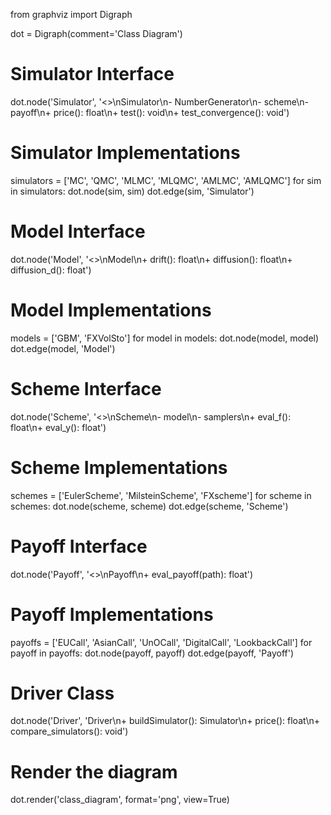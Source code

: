 from graphviz import Digraph

dot = Digraph(comment='Class Diagram')

# Simulator Interface
dot.node('Simulator', '<<Interface>>\nSimulator\n- NumberGenerator\n- scheme\n- payoff\n+ price(): float\n+ test(): void\n+ test_convergence(): void')

# Simulator Implementations
simulators = ['MC', 'QMC', 'MLMC', 'MLQMC', 'AMLMC', 'AMLQMC']
for sim in simulators:
    dot.node(sim, sim)
    dot.edge(sim, 'Simulator')

# Model Interface
dot.node('Model', '<<Interface>>\nModel\n+ drift(): float\n+ diffusion(): float\n+ diffusion_d(): float')

# Model Implementations
models = ['GBM', 'FXVolSto']
for model in models:
    dot.node(model, model)
    dot.edge(model, 'Model')

# Scheme Interface
dot.node('Scheme', '<<Interface>>\nScheme\n- model\n- samplers\n+ eval_f(): float\n+ eval_y(): float')

# Scheme Implementations
schemes = ['EulerScheme', 'MilsteinScheme', 'FXscheme']
for scheme in schemes:
    dot.node(scheme, scheme)
    dot.edge(scheme, 'Scheme')

# Payoff Interface
dot.node('Payoff', '<<Interface>>\nPayoff\n+ eval_payoff(path): float')

# Payoff Implementations
payoffs = ['EUCall', 'AsianCall', 'UnOCall', 'DigitalCall', 'LookbackCall']
for payoff in payoffs:
    dot.node(payoff, payoff)
    dot.edge(payoff, 'Payoff')

# Driver Class
dot.node('Driver', 'Driver\n+ buildSimulator(): Simulator\n+ price(): float\n+ compare_simulators(): void')

# Render the diagram
dot.render('class_diagram', format='png', view=True)
